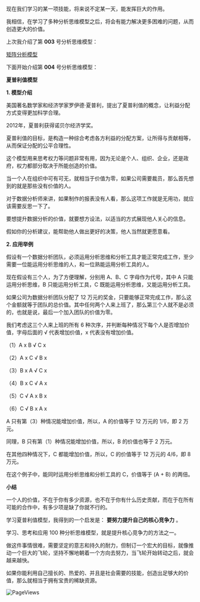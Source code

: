 现在我们学习的某一项技能，将来说不定某一天，能发挥巨大的作用。

我相信，在学习了多种分析思维模型之后，将会有能力解决更多困难的问题，从而创造更大的价值。

上次我介绍了第 **003** 号分析思维模型：

[矩阵分析模型](https://mp.weixin.qq.com/s?__biz=MzA4ODE2OTIxMw==&mid=2653477299&idx=1&sn=cdb2c2f2f7ac510f8de918f7dfca7b8c&scene=21#wechat_redirect "矩阵分析模型") 

下面开始介绍第 **004** 号分析思维模型：

**夏普利值模型**

**1. 模型介绍**

美国著名数学家和经济学家罗伊德·夏普利，提出了夏普利值的概念，让利益分配方式变得更加科学合理。

2012年，夏普利获得诺贝尔经济学奖。

夏普利值的目标，是构造一种综合考虑各方利益的分配方案，让所得与贡献相等，从而保证分配的公平合理性。

这个模型用来思考权力等问题非常有用，因为无论是个人、组织、企业，还是政府，权力都部分取决于所能创造的价值。

当一个人在组织中可有可无，就相当于价值为零，如果公司需要裁员，那么首先想到的就是那些没有价值的人。

对于数据分析师来讲，如果制作的报表没有人看，那么这项工作就是无用功，就应该需要反思一下了。

要想提升数据分析的价值，就要想方设法，以适当的方式展现他人关心的信息。

假如你的分析建议，能帮助他人做出更好的决策，他人当然就更愿意看。

**2. 应用举例**

假设有一个数据分析团队，必须运用分析思维和分析工具才能正常完成工作，至少需要一位能运用分析思维的人，和一位熟能运用分析工具的人。

现在假设有三个人，为了方便理解，分别用 A、B、C 字母作为代号，其中 A 只能运用分析思维，B 只能运用分析工具，C 既能运用分析思维，又能运用分析工具。

如果公司为数据分析团队分配了 12 万元的奖金，只要能够正常完成工作，那么这个金额就等于团队的总价值。其中任何两个人来上班了，那么第三个人就不是必须的，也就是说，最后一个加入团队的价值为零。

我们考虑这三个人来上班的所有 6 种次序，并判断每种情况下每个人是否增加价值，字母后面的 √ 代表增加价值，x 代表没有增加价值。

（1）A x B √ C x 

（2）A x C √ B x 

（3）B x A √ C x 

（4）B x C √ A x 

（5）C √ A x B x 

（6）C √ B x A x 

A 只有第（3）种情况能增加价值，所以，A 的价值等于 12 万元的 1/6，即 2 万元。

同理，B 只有第（1）种情况能增加价值，所以，B 的价值也等于 2 万元。

在其他四种情况下，C 都能增加价值，所以，C 的价值等于 12 万元的 4/6，即 8 万元。

在这个例子中，能同时运用分析思维和分析工具的 C，价值等于 (A + B) 的两倍。

**小结**

一个人的价值，不在于你有多少资源，也不在于你有什么历史贡献，而在于在所有可能的合作中，有多少项是缺了你就不行的。

学习夏普利值模型，我得到的一个启发是： **要努力提升自己的核心竞争力** 。

学习、思考和应用 100 种分析思维模型，就是提升核心竞争力的方法之一。

做这件事情很难，需要坚定的意志和持久的耐力，但制订一个宏大的目标，就像推动一个巨大的飞轮，坚持不懈地朝着一个方向去努力，当飞轮开始转动之后，就会越来越快。

如果你能利用自己擅长的、热爱的、并且是社会需要的技能，创造出足够大的价值，那么就相当于拥有宝贵的稀缺资源。

![PageViews](https://visitor-badge.laobi.icu/badge?page_id=sjhfx.linji&left_text=PageViews&right_color=%2300589F)
